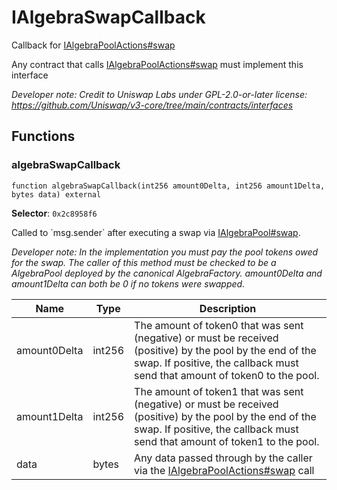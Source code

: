 

# IAlgebraSwapCallback


Callback for [IAlgebraPoolActions#swap](../pool/IAlgebraPoolActions.md#swap)

Any contract that calls [IAlgebraPoolActions#swap](../pool/IAlgebraPoolActions.md#swap) must implement this interface

*Developer note: Credit to Uniswap Labs under GPL-2.0-or-later license:
https://github.com/Uniswap/v3-core/tree/main/contracts/interfaces*


## Functions
### algebraSwapCallback

```solidity
function algebraSwapCallback(int256 amount0Delta, int256 amount1Delta, bytes data) external
```
**Selector**: `0x2c8958f6`

Called to &#x60;msg.sender&#x60; after executing a swap via [IAlgebraPool#swap](../IAlgebraPool.md#swap).

*Developer note: In the implementation you must pay the pool tokens owed for the swap.
The caller of this method _must_ be checked to be a AlgebraPool deployed by the canonical AlgebraFactory.
amount0Delta and amount1Delta can both be 0 if no tokens were swapped.*

| Name | Type | Description |
| ---- | ---- | ----------- |
| amount0Delta | int256 | The amount of token0 that was sent (negative) or must be received (positive) by the pool by the end of the swap. If positive, the callback must send that amount of token0 to the pool. |
| amount1Delta | int256 | The amount of token1 that was sent (negative) or must be received (positive) by the pool by the end of the swap. If positive, the callback must send that amount of token1 to the pool. |
| data | bytes | Any data passed through by the caller via the [IAlgebraPoolActions#swap](../pool/IAlgebraPoolActions.md#swap) call |

